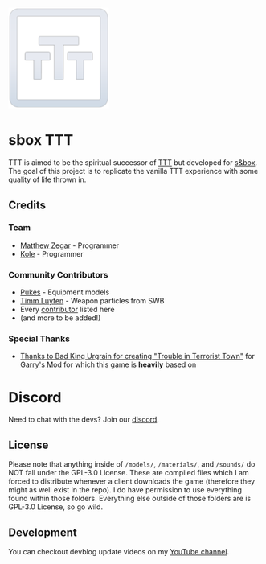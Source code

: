 <h1><img src="ui/ttt-logo.png" alt="TTT logo" height="200"/></h1>

# sbox TTT

TTT is aimed to be the spiritual successor of [TTT](https://ttt.badking.net/) but developed for [s&box](https://sbox.facepunch.com/news). The goal of this project is to replicate the vanilla TTT experience with some quality of life thrown in.

## Credits

### Team
- [Matthew Zegar](https://github.com/mzegar) - Programmer
- [Kole](https://github.com/kolexxx) - Programmer 

### Community Contributors
- [Pukes](https://twitter.com/ILikeADaArt) - Equipment models
- [Timm Luyten](https://github.com/timmybo5) - Weapon particles from SWB
- Every [contributor](https://github.com/mzegar/sbox-TTT/graphs/contributors) listed here
- (and more to be added!)

### Special Thanks
- [Thanks to Bad King Urgrain for creating "Trouble in Terrorist Town"](https://ttt.badking.net/) for [Garry's Mod](https://gmod.facepunch.com/) for which this game is **heavily** based on

# Discord
Need to chat with the devs? Join our [discord](https://discord.gg/rrsrakF8N3).

## License

Please note that anything inside of `/models/`, `/materials/`, and `/sounds/` do NOT fall under the GPL-3.0 License. These are compiled files which I am forced to distribute whenever a client downloads the game (therefore they might as well exist in the repo). I do have permission to use everything found within those folders. Everything else outside of those folders are is GPL-3.0 License, so go wild.

## Development

You can checkout devblog update videos on my [YouTube channel](https://www.youtube.com/channel/UCk2IAm1j9o_3GWrqf537gNg).
